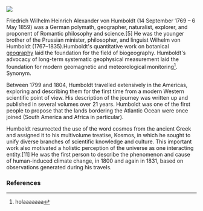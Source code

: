 <a href="https://juncture-digital.org"><img src="https://juncture-digital.org/images/ve-button.png"></a>

<param ve-config 
       title="Humboldt test" 
       author="Amara"
       banner="https://upload.wikimedia.org/wikipedia/commons/thumb/3/3e/Alexander_von_Humboldt_and_Mother.jpg/1280px-Alexander_von_Humboldt_and_Mother.jpg" 
       layout="vertical">

Friedrich Wilhelm Heinrich Alexander von Humboldt (14 September 1769 – 6 May 1859) was a German polymath, geographer, naturalist, explorer, and proponent of Romantic philosophy and science.[5] He was the younger brother of the Prussian minister, philosopher, and linguist Wilhelm von Humboldt (1767–1835).Humboldt's quantitative work on botanical [geography](https://www.hu-berlin.de/en) laid the foundation for the field of biogeography. Humboldt's advocacy of long-term systematic geophysical measurement laid the foundation for modern geomagnetic and meteorological monitoring[^ref1]. Synonym. <param ve-entity eid="Q1040689">
<param ve-map center="Q27306" zoom="8" show labels color="orange" prefer-geojson>
<param ve-map-layer geojson url="https://raw.githubusercontent.com/Amara96/mi-humboldtian-test/main/distribuci%C3%B3n.json">

Between 1799 and 1804, <span data-click-image-zoomto="737,441,1646,1140">Humboldt</span> travelled extensively in the Americas, exploring and describing them for the first time from a modern Western scientific point of view. His description of the journey was written up and published in several volumes over 21 years. Humboldt was one of the first people to propose that the <span data-click-image-zoomto="1195,2510,1647,1140">lands</span> bordering the Atlantic Ocean were once joined (South America and Africa in particular).
<param ve-image url="https://upload.wikimedia.org/wikipedia/commons/f/f4/Alexander_von_Humboldt_%28par_Gerard%29.jpg"
       label="Como mola Humboldt"
       author="quién sabe">

Humboldt resurrected the use of the word cosmos from the ancient Greek and assigned it to his multivolume treatise, Kosmos, in which he sought to unify diverse branches of scientific knowledge and culture. This important work also motivated a holistic perception of the universe as one interacting entity.[11] He was the first person to describe the phenomenon and cause of human-induced climate change, in 1800 and again in 1831, based on observations generated during his travels.
<param ve-map 
       time-dimension
       time-interval="1780/"
       duration="P500Y"
       basemap="Esri_WorldGrayCanvas"
       max-zoom="4"
       date-format="YYYY"
       fps="4">
<param ve-map-layer geojson url="https://raw.githubusercontent.com/jeschollaert/TAMARIND/main/map_amrica.json">
<param ve-map-layer geojson url="https://raw.githubusercontent.com/jeschollaert/TAMARIND/main/map_seasia.json">
<param ve-map-layer geojson url="https://raw.githubusercontent.com/jeschollaert/TAMARIND/main/map_middleeast.json">
<param ve-map-layer geojson url="https://raw.githubusercontent.com/jeschollaert/TAMARIND/main/map_africa.json">


### References
[^ref1]: holaaaaaaa

